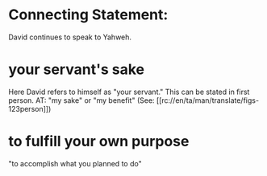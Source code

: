 # Connecting Statement:

David continues to speak to Yahweh.

# your servant's sake

Here David refers to himself as "your servant." This can be stated in first person. AT: "my sake" or "my benefit" (See: [[rc://en/ta/man/translate/figs-123person]])

# to fulfill your own purpose

"to accomplish what you planned to do"

